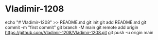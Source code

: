 # Vladimir-1208
echo "# Vladimir-1208" >> README.md
git init
git add README.md
git commit -m "first commit"
git branch -M main
git remote add origin https://github.com/Vladimir-1208/Vladimir-1208.git
git push -u origin main
